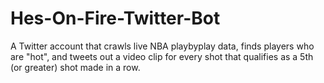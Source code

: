 # Hes-On-Fire-Twitter-Bot

A Twitter account that crawls live NBA playbyplay data, finds players who are "hot", and tweets out a video clip for every shot that qualifies as a 5th (or greater) shot made in a row.
